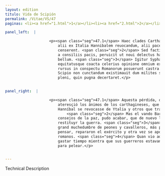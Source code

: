 ```yaml
---
layout: edition
titulo: Vida de Scipión
permalink: /Vitae/VS/47
paginas: <li><a href="1.html">1</a></li><li><a href="2.html">2</a></li><li><a href="3.html">3</a></li><li><a href="4.html">4</a></li><li><a href="5.html">5</a></li><li><a href="6.html">6</a></li><li><a href="7.html">7</a></li><li><a href="8.html">8</a></li><li><a href="9.html">9</a></li><li><a href="10.html">10</a></li><li><a href="11.html">11</a></li><li><a href="12.html">12</a></li><li><a href="13.html">13</a></li><li><a href="14.html">14</a></li><li><a href="15.html">15</a></li><li><a href="16.html">16</a></li><li><a href="17.html">17</a></li><li><a href="18.html">18</a></li><li><a href="19.html">19</a></li><li><a href="20.html">20</a></li><li><a href="21.html">21</a></li><li><a href="22.html">22</a></li><li><a href="23.html">23</a></li><li><a href="24.html">24</a></li><li><a href="25.html">25</a></li><li><a href="26.html">26</a></li><li><a href="27.html">27</a></li><li><a href="28.html">28</a></li><li><a href="29.html">29</a></li><li><a href="30.html">30</a></li><li><a href="31.html">31</a></li><li><a href="32.html">32</a></li><li><a href="33.html">33</a></li><li><a href="34.html">34</a></li><li><a href="35.html">35</a></li><li><a href="36.html">36</a></li><li><a href="37.html">37</a></li><li><a href="38.html">38</a></li><li><a href="39.html">39</a></li><li><a href="40.html">40</a></li><li><a href="41.html">41</a></li><li><a href="42.html">42</a></li><li><a href="43.html">43</a></li><li><a href="44.html">44</a></li><li><a href="45.html">45</a></li><li><a href="46.html">46</a></li><li><a href="47.html">47</a></li><li><a href="48.html">48</a></li><li><a href="49.html">49</a></li><li><a href="50.html">50</a></li><li><a href="51.html">51</a></li><li><a href="52.html">52</a></li><li><a href="53.html">53</a></li><li><a href="54.html">54</a></li><li><a href="55.html">55</a></li><li><a href="56.html">56</a></li><li><a href="57.html">57</a></li><li><a href="58.html">58</a></li><li><a href="59.html">59</a></li><li><a href="60.html">60</a></li><li><a href="61.html">61</a></li><li><a href="62.html">62</a></li><li><a href="63.html">63</a></li><li><a href="64.html">64</a></li><li><a href="65.html">65</a></li><li><a href="66.html">66</a></li><li><a href="67.html">67</a></li><li><a href="68.html">68</a></li><li><a href="69.html">69</a></li><li><a href="70.html">70</a></li><li><a href="71.html">71</a></li><li><a href="72.html">72</a></li><li><a href="73.html">73</a></li><li><a href="74.html">74</a></li>

panel_left:  |

                    <p><span class="seg">47.1</span> Haec clades Carthaginem delata sic terruit ciuium animos, ut
                        alii ex Italia Hannibalem reuocandum, alii pacem petendam a Scipione
                        censerent. <span class="seg">2</span> Sed factio Barchina potens pollensque cum abhorreret
                        a consiliis pacis, peruicit ut noui delectus haberentur ad restituendum
                        bellum. <span class="seg">3</span> Igitur Syphax et Hasdrubal magna multitudine peditatus
                        equitatusque coacta celerius opinione omnium exercitum repararunt, atque
                        rursus in conspectu Romanorum posuerunt castra. <span class="seg">4</span> Qua re cognita
                        Scipio non cunctandum existimauit dum milites sui alacres essent et fiduciae
                        pleni, quin pugna decertaret.</p>
                

panel_right:  |

                    <p><span class="seg">47.1</span> Aquesta pérdida, quan luego se supo en Carthago, de tal guisa
                        ateresçió los ánimos de los carthagineses, que algunos d'ellos acordavan que
                        Hanníbal se revocasse de Ytalia y otros que tratassen la paz con Scipión.
                            <span class="seg">2</span> Mas el vando Barchino poderoso y valeroso, aborreciendo los
                        consejos de la paz, pudo acabar, que de nuevo llegassen gente, para
                        restituyr la guerra. <span class="seg">3</span> Assí que Siphace y Hasdrúbal, juntada
                        grand muchedumbre de peones y cavalleros, más presto que alguno podiera
                        pensar, repararon el exército y otra vez se aposentaron a vista de los
                        romanos. <span class="seg">4</span> Quan vio aquesto Scipión, consideró que no devía
                        gastar tiempo mientra que sus guerreros estavan alegres y llenos de fiuza
                        para pelear.</p>
                

---
```


Technical Description 